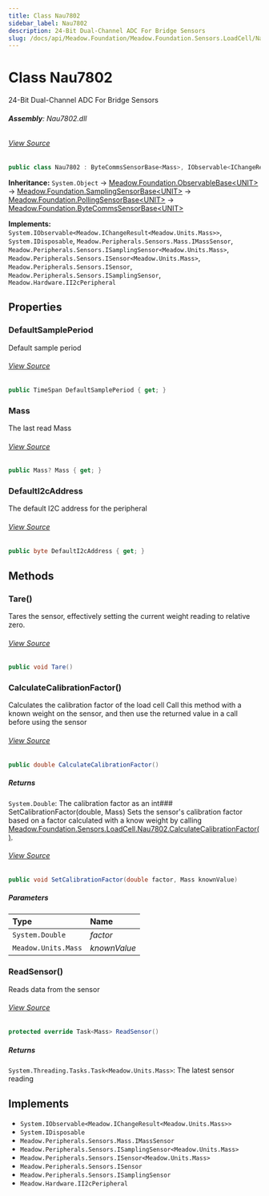 ```yaml
---
title: Class Nau7802
sidebar_label: Nau7802
description: 24-Bit Dual-Channel ADC For Bridge Sensors
slug: /docs/api/Meadow.Foundation/Meadow.Foundation.Sensors.LoadCell/Nau7802
---
```

# Class Nau7802
24-Bit Dual-Channel ADC For Bridge Sensors

###### **Assembly**: Nau7802.dll
###### [View Source](https://github.com/WildernessLabs/Meadow.Foundation.git/blob/develop/Source/Meadow.Foundation.Peripherals/Sensors.LoadCell.Nau7802/Driver/Nau7802.Enums.cs#L4)
```csharp title="Declaration"
public class Nau7802 : ByteCommsSensorBase<Mass>, IObservable<IChangeResult<Mass>>, IDisposable, IMassSensor, ISamplingSensor<Mass>, ISensor<Mass>, ISensor, ISamplingSensor, II2cPeripheral
```
**Inheritance:** `System.Object` -> [Meadow.Foundation.ObservableBase&lt;UNIT&gt;](../Meadow.Foundation/ObservableBase`UNIT`) -> [Meadow.Foundation.SamplingSensorBase&lt;UNIT&gt;](../Meadow.Foundation/SamplingSensorBase`UNIT`) -> [Meadow.Foundation.PollingSensorBase&lt;UNIT&gt;](../Meadow.Foundation/PollingSensorBase`UNIT`) -> [Meadow.Foundation.ByteCommsSensorBase&lt;UNIT&gt;](../Meadow.Foundation/ByteCommsSensorBase`UNIT`)

**Implements:**  
`System.IObservable<Meadow.IChangeResult<Meadow.Units.Mass>>`, `System.IDisposable`, `Meadow.Peripherals.Sensors.Mass.IMassSensor`, `Meadow.Peripherals.Sensors.ISamplingSensor<Meadow.Units.Mass>`, `Meadow.Peripherals.Sensors.ISensor<Meadow.Units.Mass>`, `Meadow.Peripherals.Sensors.ISensor`, `Meadow.Peripherals.Sensors.ISamplingSensor`, `Meadow.Hardware.II2cPeripheral`

## Properties
### DefaultSamplePeriod
Default sample period
###### [View Source](https://github.com/WildernessLabs/Meadow.Foundation.git/blob/develop/Source/Meadow.Foundation.Peripherals/Sensors.LoadCell.Nau7802/Driver/Nau7802.cs#L25)
```csharp title="Declaration"
public TimeSpan DefaultSamplePeriod { get; }
```
### Mass
The last read Mass
###### [View Source](https://github.com/WildernessLabs/Meadow.Foundation.git/blob/develop/Source/Meadow.Foundation.Peripherals/Sensors.LoadCell.Nau7802/Driver/Nau7802.cs#L30)
```csharp title="Declaration"
public Mass? Mass { get; }
```
### DefaultI2cAddress
The default I2C address for the peripheral
###### [View Source](https://github.com/WildernessLabs/Meadow.Foundation.git/blob/develop/Source/Meadow.Foundation.Peripherals/Sensors.LoadCell.Nau7802/Driver/Nau7802.cs#L35)
```csharp title="Declaration"
public byte DefaultI2cAddress { get; }
```
## Methods
### Tare()
Tares the sensor, effectively setting the current weight reading to relative zero.
###### [View Source](https://github.com/WildernessLabs/Meadow.Foundation.git/blob/develop/Source/Meadow.Foundation.Peripherals/Sensors.LoadCell.Nau7802/Driver/Nau7802.cs#L78)
```csharp title="Declaration"
public void Tare()
```
### CalculateCalibrationFactor()
Calculates the calibration factor of the load cell
Call this method with a known weight on the sensor, and then use the returned value in a call before using the sensor
###### [View Source](https://github.com/WildernessLabs/Meadow.Foundation.git/blob/develop/Source/Meadow.Foundation.Peripherals/Sensors.LoadCell.Nau7802/Driver/Nau7802.cs#L214)
```csharp title="Declaration"
public double CalculateCalibrationFactor()
```

##### Returns

`System.Double`: The calibration factor as an int### SetCalibrationFactor(double, Mass)
Sets the sensor's calibration factor based on a factor calculated with a know weight by calling [Meadow.Foundation.Sensors.LoadCell.Nau7802.CalculateCalibrationFactor()](../Meadow.Foundation.Sensors.LoadCell/Nau7802#calculatecalibrationfactor).
###### [View Source](https://github.com/WildernessLabs/Meadow.Foundation.git/blob/develop/Source/Meadow.Foundation.Peripherals/Sensors.LoadCell.Nau7802/Driver/Nau7802.cs#L230)
```csharp title="Declaration"
public void SetCalibrationFactor(double factor, Mass knownValue)
```

##### Parameters

| Type | Name |
|:--- |:--- |
| `System.Double` | *factor* |
| `Meadow.Units.Mass` | *knownValue* |

### ReadSensor()
Reads data from the sensor
###### [View Source](https://github.com/WildernessLabs/Meadow.Foundation.git/blob/develop/Source/Meadow.Foundation.Peripherals/Sensors.LoadCell.Nau7802/Driver/Nau7802.cs#L253)
```csharp title="Declaration"
protected override Task<Mass> ReadSensor()
```

##### Returns

`System.Threading.Tasks.Task<Meadow.Units.Mass>`: The latest sensor reading
## Implements

* `System.IObservable<Meadow.IChangeResult<Meadow.Units.Mass>>`
* `System.IDisposable`
* `Meadow.Peripherals.Sensors.Mass.IMassSensor`
* `Meadow.Peripherals.Sensors.ISamplingSensor<Meadow.Units.Mass>`
* `Meadow.Peripherals.Sensors.ISensor<Meadow.Units.Mass>`
* `Meadow.Peripherals.Sensors.ISensor`
* `Meadow.Peripherals.Sensors.ISamplingSensor`
* `Meadow.Hardware.II2cPeripheral`
